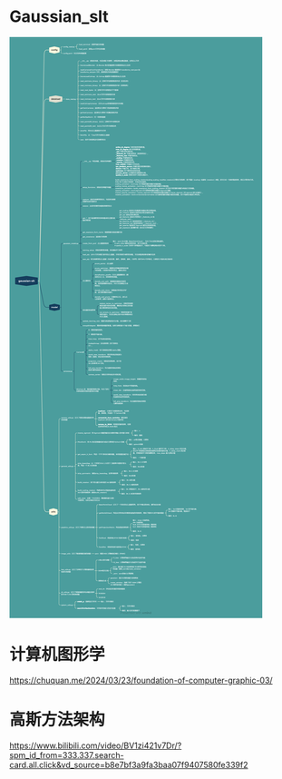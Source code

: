 # Gaussian_slt
![代码架构](utils/gs_slt.png)
# 计算机图形学
https://chuquan.me/2024/03/23/foundation-of-computer-graphic-03/
# 高斯方法架构
https://www.bilibili.com/video/BV1zi421v7Dr/?spm_id_from=333.337.search-card.all.click&vd_source=b8e7bf3a9fa3baa07f9407580fe339f2
